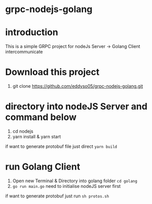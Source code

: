 # grpc-nodejs-golang

# introduction

This is a simple GRPC project for nodeJs Server -> Golang Client intercommunicate

# Download this project

1. git clone https://github.com/eddyso05/grpc-nodejs-golang.git

# directory into nodeJS Server and command below

1. cd nodejs
2. yarn install & yarn start

if want to generate protobuf file just direct `yarn build`

# run Golang Client

1. Open new Terminal & Directory into golang folder `cd golang`
2. `go run main.go` need to initialise nodeJS server first

if want to generate protobuf just run `sh protos.sh`
